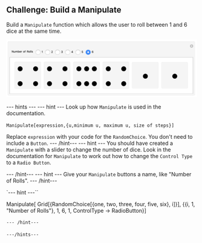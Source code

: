 ## Challenge: Build a Manipulate

Build a `Manipulate` function which allows the user to roll between 1 and 6 dice at the same time.

![Complete](images/Complete.png)

--- hints ---
--- hint ---
Look up how `Manipulate` is used in the documentation.

```Manipulate[expression,{u,minimum u, maximum u, size of steps}]```

Replace `expression` with your code for the `RandomChoice`. You don't need to include a `Button`.
--- /hint---
--- hint ---
You should have created a `Manipulate` with a slider to change the number of dice.
Look in the documentation for `Manipulate` to work out how to change the `Control Type` to a `Radio Button`.

--- /hint---
--- hint ---
Give your `Manipulate` buttons a name, like "Number of Rolls".
--- /hint---

`--- hint ---``

Manipulate[
 Grid[{RandomChoice[{one, two, three, four, five, six}, i]}], {{i, 1, 
   "Number of Rolls"}, 1, 6, 1, ControlType -> RadioButton}]
```
--- /hint---

---/hints---
